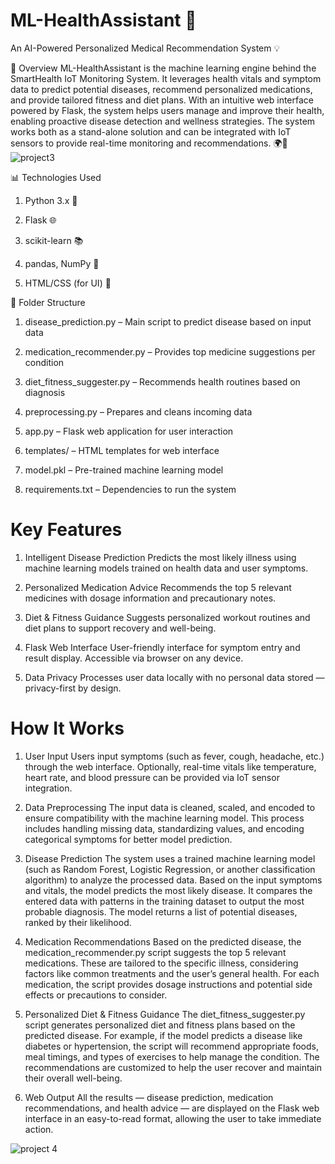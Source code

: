  # ML-HealthAssistant 🧠
 
An AI-Powered Personalized Medical Recommendation System 💡

🌟 Overview
ML-HealthAssistant is the machine learning engine behind the SmartHealth IoT Monitoring System. It leverages health vitals and symptom data to predict potential diseases, recommend personalized medications, and provide tailored fitness and diet plans. With an intuitive web interface powered by Flask, the system helps users manage and improve their health, enabling proactive disease detection and wellness strategies.
The system works both as a stand-alone solution and can be integrated with IoT sensors to provide real-time monitoring and recommendations. 🌍💪
![project3](https://github.com/user-attachments/assets/e242a44d-fec0-4a1c-8bd2-cd40b5ed83b7)


📊 Technologies Used

1. Python 3.x 🐍

2. Flask 🌐

3. scikit-learn 📚

4. pandas, NumPy 🔢

5. HTML/CSS (for UI) 🎨

📁 Folder Structure

1. disease_prediction.py – Main script to predict disease based on input data

2. medication_recommender.py – Provides top medicine suggestions per condition

3. diet_fitness_suggester.py – Recommends health routines based on diagnosis

4. preprocessing.py – Prepares and cleans incoming data

5. app.py – Flask web application for user interaction

6. templates/ – HTML templates for web interface

7. model.pkl – Pre-trained machine learning model

8. requirements.txt – Dependencies to run the system

# Key Features
1. Intelligent Disease Prediction
Predicts the most likely illness using machine learning models trained on health data and user symptoms.

2. Personalized Medication Advice
Recommends the top 5 relevant medicines with dosage information and precautionary notes.

3. Diet & Fitness Guidance
Suggests personalized workout routines and diet plans to support recovery and well-being.

4. Flask Web Interface
User-friendly interface for symptom entry and result display. Accessible via browser on any device.

5. Data Privacy
Processes user data locally with no personal data stored — privacy-first by design.



# How It Works
1. User Input
Users input symptoms (such as fever, cough, headache, etc.) through the web interface. Optionally, real-time vitals like temperature, heart rate, and blood pressure can be provided via IoT sensor integration.

2. Data Preprocessing
The input data is cleaned, scaled, and encoded to ensure compatibility with the machine learning model. This process includes handling missing data, standardizing values, and encoding categorical symptoms for better model prediction.

3. Disease Prediction
The system uses a trained machine learning model (such as Random Forest, Logistic Regression, or another classification algorithm) to analyze the processed data. Based on the input symptoms and vitals, the model predicts the most likely disease. It compares the entered data with patterns in the training dataset to output the most probable diagnosis. The model returns a list of potential diseases, ranked by their likelihood.

4. Medication Recommendations
Based on the predicted disease, the medication_recommender.py script suggests the top 5 relevant medications. These are tailored to the specific illness, considering factors like common treatments and the user’s general health. For each medication, the script provides dosage instructions and potential side effects or precautions to consider.

5. Personalized Diet & Fitness Guidance
The diet_fitness_suggester.py script generates personalized diet and fitness plans based on the predicted disease. For example, if the model predicts a disease like diabetes or hypertension, the script will recommend appropriate foods, meal timings, and types of exercises to help manage the condition. The recommendations are customized to help the user recover and maintain their overall well-being.

6. Web Output
All the results — disease prediction, medication recommendations, and health advice — are displayed on the Flask web interface in an easy-to-read format, allowing the user to take immediate action.

![project 4](https://github.com/user-attachments/assets/ac37bb81-74f5-4a4f-b161-781a8c2f5972)

